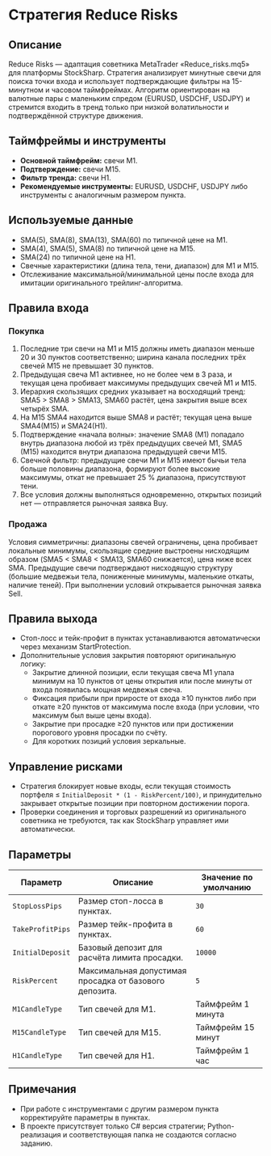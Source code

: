 # Стратегия Reduce Risks

## Описание
Reduce Risks — адаптация советника MetaTrader «Reduce_risks.mq5» для платформы StockSharp. Стратегия анализирует минутные свечи для поиска точки входа и использует подтверждающие фильтры на 15-минутном и часовом таймфреймах. Алгоритм ориентирован на валютные пары с маленьким спредом (EURUSD, USDCHF, USDJPY) и стремится входить в тренд только при низкой волатильности и подтверждённой структуре движения.

## Таймфреймы и инструменты
- **Основной таймфрейм:** свечи M1.
- **Подтверждение:** свечи M15.
- **Фильтр тренда:** свечи H1.
- **Рекомендуемые инструменты:** EURUSD, USDCHF, USDJPY либо инструменты с аналогичным размером пункта.

## Используемые данные
- SMA(5), SMA(8), SMA(13), SMA(60) по типичной цене на M1.
- SMA(4), SMA(5), SMA(8) по типичной цене на M15.
- SMA(24) по типичной цене на H1.
- Свечные характеристики (длина тела, тени, диапазон) для M1 и M15.
- Отслеживание максимальной/минимальной цены после входа для имитации оригинального трейлинг-алгоритма.

## Правила входа
### Покупка
1. Последние три свечи на M1 и M15 должны иметь диапазон меньше 20 и 30 пунктов соответственно; ширина канала последних трёх свечей M15 не превышает 30 пунктов.
2. Предыдущая свеча M1 активнее, но не более чем в 3 раза, и текущая цена пробивает максимумы предыдущих свечей M1 и M15.
3. Иерархия скользящих средних указывает на восходящий тренд: SMA5 > SMA8 > SMA13, SMA60 растёт, цена закрытия выше всех четырёх SMA.
4. На M15 SMA4 находится выше SMA8 и растёт; текущая цена выше SMA4(M15) и SMA24(H1).
5. Подтверждение «начала волны»: значение SMA8 (M1) попадало внутрь диапазона любой из трёх предыдущих свечей M1, SMA5 (M15) находится внутри диапазона предыдущей свечи M15.
6. Свечной фильтр: предыдущие свечи M1 и M15 имеют бычьи тела больше половины диапазона, формируют более высокие максимумы, откат не превышает 25 % диапазона, присутствуют тени.
7. Все условия должны выполняться одновременно, открытых позиций нет — отправляется рыночная заявка Buy.

### Продажа
Условия симметричны: диапазоны свечей ограничены, цена пробивает локальные минимумы, скользящие средние выстроены нисходящим образом (SMA5 < SMA8 < SMA13, SMA60 снижается), цена ниже всех SMA. Предыдущие свечи подтверждают нисходящую структуру (большие медвежьи тела, пониженные минимумы, маленькие откаты, наличие теней). При выполнении условий открывается рыночная заявка Sell.

## Правила выхода
- Стоп-лосс и тейк-профит в пунктах устанавливаются автоматически через механизм StartProtection.
- Дополнительные условия закрытия повторяют оригинальную логику:
  - Закрытие длинной позиции, если текущая свеча M1 упала минимум на 10 пунктов от цены открытия или после минуты от входа появилась мощная медвежья свеча.
  - Фиксация прибыли при приросте от входа ≥10 пунктов либо при откате ≥20 пунктов от максимума после входа (при условии, что максимум был выше цены входа).
  - Закрытие при просадке ≥20 пунктов или при достижении порогового уровня просадки по счёту.
  - Для коротких позиций условия зеркальные.

## Управление рисками
- Стратегия блокирует новые входы, если текущая стоимость портфеля ≤ `InitialDeposit * (1 - RiskPercent/100)`, и принудительно закрывает открытые позиции при повторном достижении порога.
- Проверки соединения и торговых разрешений из оригинального советника не требуются, так как StockSharp управляет ими автоматически.

## Параметры
| Параметр | Описание | Значение по умолчанию |
| --- | --- | --- |
| `StopLossPips` | Размер стоп-лосса в пунктах. | `30` |
| `TakeProfitPips` | Размер тейк-профита в пунктах. | `60` |
| `InitialDeposit` | Базовый депозит для расчёта лимита просадки. | `10000` |
| `RiskPercent` | Максимальная допустимая просадка от базового депозита. | `5` |
| `M1CandleType` | Тип свечей для M1. | Таймфрейм 1 минута |
| `M15CandleType` | Тип свечей для M15. | Таймфрейм 15 минут |
| `H1CandleType` | Тип свечей для H1. | Таймфрейм 1 час |

## Примечания
- При работе с инструментами с другим размером пункта корректируйте параметры в пунктах.
- В проекте присутствует только C# версия стратегии; Python-реализация и соответствующая папка не создаются согласно заданию.
